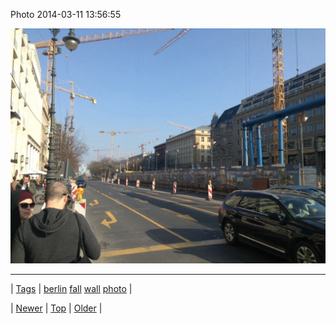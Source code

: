 <!--
title: Photo 2014-03-11 13
date: 2020-06-28T15:27:00.267Z
tags: berlin, fall, wall, photo
-->


Photo 2014-03-11 13:56:55

![](79261897804-0.jpg)

<!--BOTTOM-POST-NAVIGATION-->
---

| [Tags](tags.md) | [berlin](tag-berlin.md) [fall](tag-fall.md) [wall](tag-wall.md) [photo](tag-photo.md) |

| [Newer](79200524160.md) | [Top](index.md) | [Older](79262218399.md) |